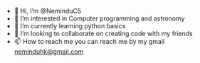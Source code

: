 - 👋 Hi, I’m @NeminduC5
- 👀 I’m interested in Computer programming and astronomy
- 🌱 I’m currently learning python basics
- 💞️ I’m looking to collaborate on creating code with my friends
- 📫 How to reach me you can reach me by my gmail neminduhk@gmail.com

<!---
NeminduC5/NeminduC5 is a ✨ special ✨ repository because its `README.md` (this file) appears on your GitHub profile.
You can click the Preview link to take a look at your changes.
--->

